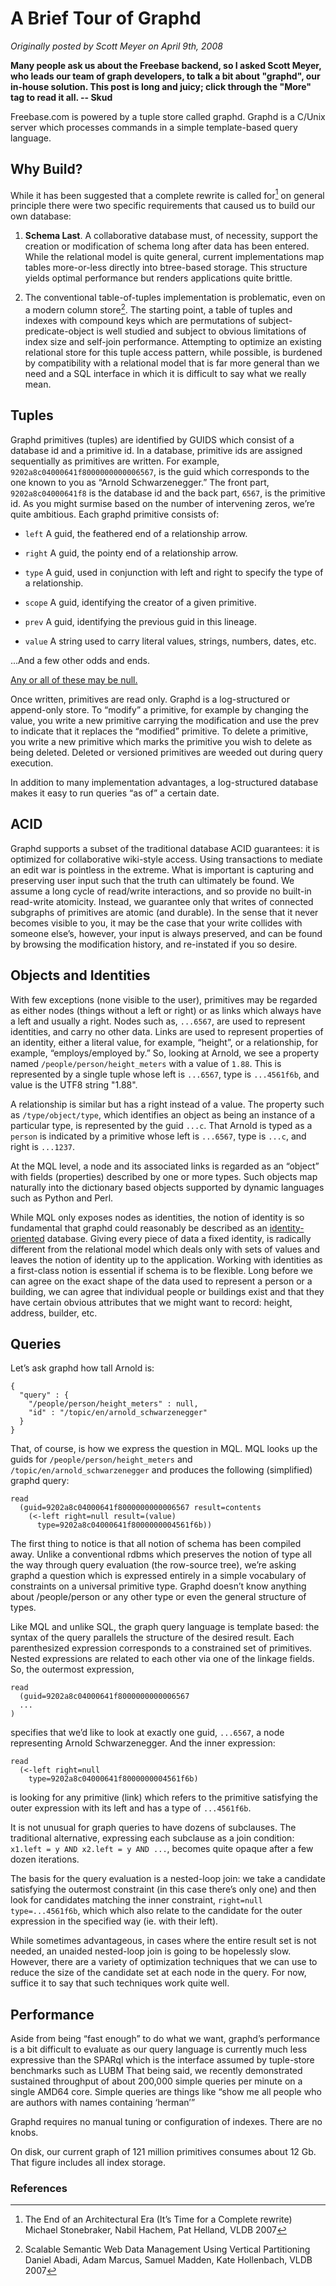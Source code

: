 # A Brief Tour of Graphd

_Originally posted by Scott Meyer on April 9th, 2008_

__Many people ask us about the Freebase backend, so I asked Scott Meyer, who
leads our team of graph developers, to talk a bit about "graphd", our in-house
solution. This post is long and juicy; click through the "More" tag to read it
all. -- Skud__

Freebase.com is powered by a tuple store called graphd. Graphd is a C/Unix
server which processes commands in a simple template-based query language.

## Why Build?

While it has been suggested that a complete rewrite is called for[^1] on general
principle there were two specific requirements that caused us to build our own
database:

1.  **Schema Last**. A collaborative database must, of necessity, support the
    creation or modification of schema long after data has been entered. While
    the relational model is quite general, current implementations map tables
    more-or-less directly into btree-based storage. This structure yields
    optimal performance but renders applications quite brittle.

2.  The conventional table-of-tuples implementation is problematic, even on a
    modern column store[^2]. The starting point, a table of tuples and indexes
    with compound keys which are permutations of subject-predicate-object is
    well studied and subject to obvious limitations of index size and self-join
    performance. Attempting to optimize an existing relational store for this
    tuple access pattern, while possible, is burdened by compatibility with a
    relational model that is far more general than we need and a SQL interface
    in which it is difficult to say what we really mean.

## Tuples

Graphd primitives (tuples) are identified by GUIDS which consist of a database
id and a primitive id. In a database, primitive ids are assigned sequentially as
primitives are written. For example, `9202a8c04000641f8000000000006567`, is the
guid which corresponds to the one known to you as “Arnold Schwarzenegger.” The
front part, `9202a8c04000641f8` is the database id and the back part, `6567`, is
the primitive id. As you might surmise based on the number of intervening zeros,
we’re quite ambitious. Each graphd primitive consists of:

*   `left` A guid, the feathered end of a relationship arrow.

*   `right` A guid, the pointy end of a relationship arrow.

*   `type` A guid, used in conjunction with left and right to specify the type
    of a relationship.

*   `scope` A guid, identifying the creator of a given primitive.

*   `prev` A guid, identifying the previous guid in this lineage.

*   `value` A string used to carry literal values, strings, numbers, dates, etc.

...And a few other odds and ends.

<u>Any or all of these may be null.</u>

Once written, primitives are read only. Graphd is a log-structured or
append-only store. To “modify” a primitive, for example by changing the value,
you write a new primitive carrying the modification and use the prev to indicate
that it replaces the “modified” primitive. To delete a primitive, you write a
new primitive which marks the primitive you wish to delete as being deleted.
Deleted or versioned primitives are weeded out during query execution.

In addition to many implementation advantages, a log-structured database makes
it easy to run queries “as of” a certain date.

## ACID

Graphd supports a subset of the traditional database ACID guarantees: it is
optimized for collaborative wiki-style access. Using transactions to mediate an
edit war is pointless in the extreme. What is important is capturing and
preserving user input such that the truth can ultimately be found. We assume a
long cycle of read/write interactions, and so provide no built-in read-write
atomicity. Instead, we guarantee only that writes of connected subgraphs of
primitives are atomic (and durable). In the sense that it never becomes visible
to you, it may be the case that your write collides with someone else’s,
however, your input is always preserved, and can be found by browsing the
modification history, and re-instated if you so desire.

## Objects and Identities

With few exceptions (none visible to the user), primitives may be regarded as
either nodes (things without a left or right) or as links which always have a
left and usually a right. Nodes such as, `...6567`, are used to represent
identities, and carry no other data. Links are used to represent properties of
an identity, either a literal value, for example, “height”, or a relationship,
for example, “employs/employed by.” So, looking at Arnold, we see a property
named `/people/person/height_meters` with a value of `1.88`. This is represented
by a single tuple whose left is `...6567`, type is `...4561f6b`, and value is
the UTF8 string "1.88".

A relationship is similar but has a right instead of a value. The property such
as `/type/object/type`, which identifies an object as being an instance of a
particular type, is represented by the guid `...c`. That Arnold is typed as a
`person` is indicated by a primitive whose left is `...6567`, type is `...c`,
and right is `...1237`.

At the MQL level, a node and its associated links is regarded as an “object”
with fields (properties) described by one or more types. Such objects map
naturally into the dictionary based objects supported by dynamic languages such
as Python and Perl.

While MQL only exposes nodes as identities, the notion of identity is so
fundamental that graphd could reasonably be described as an
<u>identity-oriented</u> database. Giving every piece of data a fixed identity,
is radically different from the relational model which deals only with sets of
values and leaves the notion of identity up to the application. Working with
identities as a first-class notion is essential if schema is to be flexible.
Long before we can agree on the exact shape of the data used to represent a
person or a building, we can agree that individual people or buildings exist and
that they have certain obvious attributes that we might want to record: height,
address, builder, etc.

## Queries

Let’s ask graphd how tall Arnold is:

```
{
  "query" : {
    "/people/person/height_meters" : null,
    "id" : "/topic/en/arnold_schwarzenegger"
  }
}
```

That, of course, is how we express the question in MQL. MQL looks up the guids
for `/people/person/height_meters` and `/topic/en/arnold_schwarzenegger` and
produces the following (simplified) graphd query:

```
read
  (guid=9202a8c04000641f8000000000006567 result=contents
    (<-left right=null result=(value)
      type=9202a8c04000641f8000000004561f6b))
```

The first thing to notice is that all notion of schema has been compiled away.
Unlike a conventional rdbms which preserves the notion of type all the way
through query evaluation (the row-source tree), we’re asking graphd a question
which is expressed entirely in a simple vocabulary of constraints on a universal
primitive type. Graphd doesn’t know anything about /people/person or any other
type or even the general structure of types.

Like MQL and unlike SQL, the graph query language is template based: the syntax
of the query parallels the structure of the desired result. Each parenthesized
expression corresponds to a constrained set of primitives. Nested expressions
are related to each other via one of the linkage fields. So, the outermost
expression,

```
read
  (guid=9202a8c04000641f8000000000006567
  ...
)
```

specifies that we’d like to look at exactly one guid, `...6567`, a node
representing Arnold Schwarzenegger. And the inner expression:

```
read
  (<-left right=null
    type=9202a8c04000641f8000000004561f6b)
```

is looking for any primitive (link) which refers to the primitive satisfying the
outer expression with its left and has a type of `...4561f6b`.

It is not unusual for graph queries to have dozens of subclauses. The
traditional alternative, expressing each subclause as a join condition:
`x1.left = y AND x2.left = y AND ...`, becomes quite opaque after a few dozen
iterations.

The basis for the query evaluation is a nested-loop join: we take a candidate
satisfying the outermost constraint (in this case there’s only one) and then
look for candidates matching the inner constraint, `right=null type=...4561f6b`,
which which also relate to the candidate for the outer expression in the
specified way (ie. with their left).

While sometimes advantageous, in cases where the entire result set is not
needed, an unaided nested-loop join is going to be hopelessly slow. However,
there are a variety of optimization techniques that we can use to reduce the
size of the candidate set at each node in the query. For now, suffice it to say
that such techniques work quite well.

## Performance

Aside from being “fast enough” to do what we want, graphd’s performance is a bit
difficult to evaluate as our query language is currently much less expressive
than the SPARql which is the interface assumed by tuple-store benchmarks such as
LUBM That being said, we recently demonstrated sustained throughput of about
200,000 simple queries per minute on a single AMD64 core. Simple queries are
things like “show me all people who are authors with names containing ‘herman’”

Graphd requires no manual tuning or configuration of indexes. There are no
knobs.

On disk, our current graph of 121 million primitives consumes about 12 Gb. That
figure includes all index storage.

### References

[^1]: The End of an Architectural Era (It’s Time for a Complete rewrite) Michael
    Stonebraker, Nabil Hachem, Pat Helland, VLDB 2007
[^2]: Scalable Semantic Web Data Management Using Vertical Partitioning Daniel
    Abadi, Adam Marcus, Samuel Madden, Kate Hollenbach, VLDB 2007
